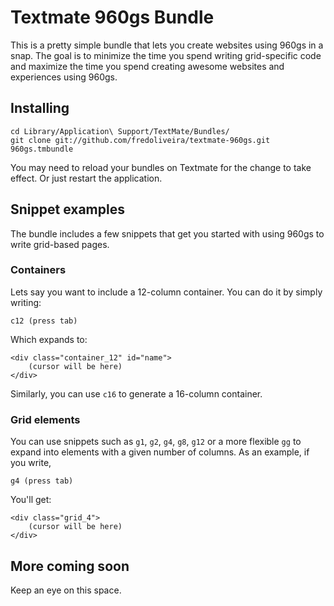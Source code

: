 # Textmate 960gs Bundle

This is a pretty simple bundle that lets you create websites using 960gs in a snap. The goal is to minimize the time you spend writing grid-specific code and maximize the time you spend creating awesome websites and experiences using 960gs. 

## Installing

	cd Library/Application\ Support/TextMate/Bundles/
	git clone git://github.com/fredoliveira/textmate-960gs.git 960gs.tmbundle

You may need to reload your bundles on Textmate for the change to take effect. Or just restart the application.

## Snippet examples

The bundle includes a few snippets that get you started with using 960gs to write grid-based pages. 

### Containers

Lets say you want to include a 12-column container. You can do it by simply writing:

	c12 (press tab)

Which expands to:

	<div class="container_12" id="name">
		(cursor will be here)	
	</div>

Similarly, you can use `c16` to generate a 16-column container.

### Grid elements

You can use snippets such as `g1`, `g2`, `g4`, `g8`, `g12` or a more flexible `gg` to expand into elements with a given number of columns. As an example, if you write,

	g4 (press tab)

You'll get:

	<div class="grid_4">
		(cursor will be here)
	</div>

## More coming soon 

Keep an eye on this space.